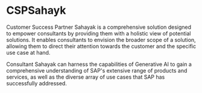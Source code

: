 # CSPSahayk
Customer Success Partner Sahayak is a comprehensive solution designed to empower consultants by providing them with a holistic view of potential solutions. It enables consultants to envision the broader scope of a solution, allowing them to direct their attention towards the customer and the specific use case at hand.

Consultant Sahayak can harness the capabilities of Generative AI to gain a comprehensive understanding of SAP's extensive range of products and services, as well as the diverse array of use cases that SAP has successfully addressed.

